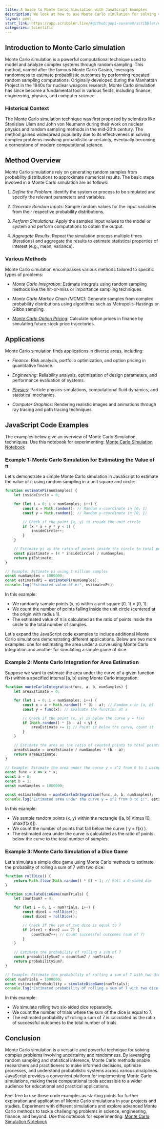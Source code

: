 ```yaml
---
title: A Guide to Monte Carlo Simulation with JavaScript Examples
description: We look at how to use Monte Carlo simulation for solving various scientific and computation problems in JavaScript.
layout: post
start_link: https://app.scribbler.live/#github:gopi-suvanam/scribbler/examples/Monte-Carlo-Simulation.jsnb
categories: Scientific
---
```


## Introduction to Monte Carlo simulation

Monte Carlo simulation is a powerful computational technique used to model and analyze complex systems through random sampling. This method, named after the famous Monte Carlo Casino, leverages randomness to estimate probabilistic outcomes by performing repeated random sampling computations. Originally developed during the Manhattan Project in the 1940s for nuclear weapons research, Monte Carlo simulation has since become a fundamental tool in various fields, including finance, engineering, physics, and computer science.

### Historical Context

The Monte Carlo simulation technique was first proposed by scientists like Stanislaw Ulam and John von Neumann during their work on nuclear physics and random sampling methods in the mid-20th century. The method gained widespread popularity due to its effectiveness in solving complex problems involving probabilistic uncertainty, eventually becoming a cornerstone of modern computational science.

## Method Overview

Monte Carlo simulations rely on generating random samples from probability distributions to approximate numerical results. The basic steps involved in a Monte Carlo simulation are as follows:

1. *Define the Problem*: Identify the system or process to be simulated and specify the relevant parameters and variables.

2. *Generate Random Inputs*: Sample random values for the input variables from their respective probability distributions.

3. *Perform Simulations*: Apply the sampled input values to the model or system and perform computations to obtain the output.

4. *Aggregate Results*: Repeat the simulation process multiple times (iterations) and aggregate the results to estimate statistical properties of interest (e.g., mean, variance).

### Various Methods

Monte Carlo simulation encompasses various methods tailored to specific types of problems:

- *Monte Carlo Integration*: Estimate integrals using random sampling methods like the hit-or-miss or importance sampling techniques.
  
- *Monte Carlo Markov Chain (MCMC)*: Generate samples from complex probability distributions using algorithms such as Metropolis-Hastings or Gibbs sampling.

- [*Monte Carlo Option Pricing*](https://scribbler.live/2023/05/04/Monte-Carlo-Simulation-for-Option-Pricing.html): Calculate option prices in finance by simulating future stock price trajectories.

## Applications

Monte Carlo simulation finds applications in diverse areas, including:

- *Finance*: Risk analysis, portfolio optimization, and option pricing in quantitative finance.

- *Engineering*: Reliability analysis, optimization of design parameters, and performance evaluation of systems.

- [*Physics*](https://scribbler.live/2023/04/25/Scientific-Simulation-in-JavaScript.html): Particle physics simulations, computational fluid dynamics, and statistical mechanics.

- *Computer Graphics*: Rendering realistic images and animations through ray tracing and path tracing techniques.

## JavaScript Code Examples

The examples below give an overview of Monte Carlo Simulation techniques. Use this notebook for experimenting: [Monte Carlo Simulation Notebook](https://app.scribbler.live/#github:gopi-suvanam/scribbler/examples/Monte-Carlo-Simulation.jsnb)

### Example 1: Monte Carlo Simulation for Estimating the Value of π

Let's demonstrate a simple Monte Carlo simulation in JavaScript to estimate the value of π using random sampling in a unit square and circle:

```javascript
function estimatePi(numSamples) {
    let insideCircle = 0;

    for (let i = 0; i < numSamples; i++) {
        const x = Math.random(); // Random x-coordinate in [0, 1)
        const y = Math.random(); // Random y-coordinate in [0, 1)

        // Check if the point (x, y) is inside the unit circle
        if (x * x + y * y < 1) {
            insideCircle++;
        }
    }

    // Estimate pi as the ratio of points inside the circle to total points
    const piEstimate = (4 * insideCircle) / numSamples;
    return piEstimate;
}

// Example: Estimate pi using 1 million samples
const numSamples = 1000000;
const estimatedPi = estimatePi(numSamples);
console.log("Estimated value of π:", estimatedPi);
```

In this example:
- We randomly sample points (x, y) within a unit square [0, 1) × [0, 1).
- We count the number of points falling inside the unit circle (centered at the origin with radius 1).
- The estimated value of π is calculated as the ratio of points inside the circle to the total number of samples.

Let's expand the JavaScript code examples to include additional Monte Carlo simulations demonstrating different applications. Below are two more examples: one for estimating the area under a curve using Monte Carlo integration and another for simulating a simple game of dice.

### Example 2: Monte Carlo Integration for Area Estimation

Suppose we want to estimate the area under the curve of a given function f(x) within a specified interval [a, b] using Monte Carlo integration:

```javascript
function monteCarloIntegration(func, a, b, numSamples) {
    let areaEstimate = 0;

    for (let i = 0; i < numSamples; i++) {
        const x = a + Math.random() * (b - a); // Random x in [a, b]
        const y = func(x); // Evaluate the function at x

        // Check if the point (x, y) is below the curve y = f(x)
        if (Math.random() * (b - a) < y) {
            areaEstimate += 1; // Point is below the curve, count it
        }
    }

    // Estimate the area as the ratio of counted points to total points
    areaEstimate = areaEstimate / numSamples * (b - a);
    return areaEstimate;
}

// Example: Estimate the area under the curve y = x^2 from 0 to 1 using 1 million samples
const func = x => x * x;
const a = 0;
const b = 1;
const numSamples = 1000000;

const estimatedArea = monteCarloIntegration(func, a, b, numSamples);
console.log("Estimated area under the curve y = x^2 from 0 to 1:", estimatedArea);
```

In this example:
- We sample random points (x, y) within the rectangle \([a, b] \times [0, \max(f(x))]\).
- We count the number of points that fall below the curve \( y = f(x) \).
- The estimated area under the curve is calculated as the ratio of points below the curve to the total number of samples.

### Example 3: Monte Carlo Simulation of a Dice Game

Let's simulate a simple dice game using Monte Carlo methods to estimate the probability of rolling a sum of 7 with two dice:

```javascript
function rollDice() {
    return Math.floor(Math.random() * 6) + 1; // Roll a 6-sided die
}

function simulateDiceGame(numTrials) {
    let countSum7 = 0;

    for (let i = 0; i < numTrials; i++) {
        const dice1 = rollDice();
        const dice2 = rollDice();

        // Check if the sum of two dice is equal to 7
        if (dice1 + dice2 === 7) {
            countSum7++; // Count successful outcomes (sum of 7)
        }
    }

    // Estimate the probability of rolling a sum of 7
    const probabilitySum7 = countSum7 / numTrials;
    return probabilitySum7;
}

// Example: Estimate the probability of rolling a sum of 7 with two dice using 1 million trials
const numTrials = 1000000;
const estimatedProbability = simulateDiceGame(numTrials);
console.log("Estimated probability of rolling a sum of 7 with two dice:", estimatedProbability);
```

In this example:
- We simulate rolling two six-sided dice repeatedly.
- We count the number of trials where the sum of the dice is equal to 7.
- The estimated probability of rolling a sum of 7 is calculated as the ratio of successful outcomes to the total number of trials.

## Conclusion

Monte Carlo simulation is a versatile and powerful technique for solving complex problems involving uncertainty and randomness. By leveraging random sampling and statistical inference, Monte Carlo methods enable researchers and practitioners to make informed decisions, optimize processes, and understand probabilistic systems across various disciplines. JavaScript provides a convenient platform for implementing Monte Carlo simulations, making these computational tools accessible to a wider audience for educational and practical applications.

Feel free to use these code examples as starting points for further exploration and application of Monte Carlo simulations in your projects and studies. Experiment with different simulations and explore advanced Monte Carlo methods to tackle challenging problems in science, engineering, finance, and beyond. Use this notebook for experimenting: [Monte Carlo Simulation Notebook](https://app.scribbler.live/#github:gopi-suvanam/scribbler/examples/Monte-Carlo-Simulation.jsnb)
